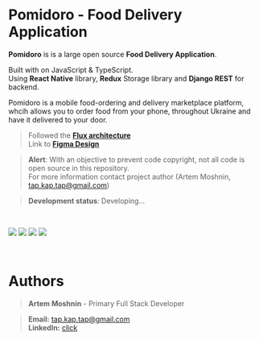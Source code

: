 # Pomidoro - Food Delivery Application 


**Pomidoro** is is a large open source **Food Delivery Application**.


Built with on JavaScript & TypeScript. <br>
Using **React Native** library, **Redux** Storage library and **Django REST** for backend.

Pomidoro is a mobile food-ordering and delivery marketplace platform, whcih allows you to order food from your phone, throughout Ukraine  and have it delivered to your door.
</br>
> Followed the [**Flux architecture**](https://facebook.github.io/flux/) </br>
> Link to [**Figma Design**](https://www.figma.com/file/KSX7LiudPz1ZrbsrcmIFpA/FoodDeliveryApp)


> **Alert**: With an objective to prevent code copyright, not all code is open source in this repository. </br>
> For more information contact project author (Artem Moshnin, tap.kap.tap@gmail.com)

> **Development status**: Developing...
</br>
 <p float="center">
 <img src="https://user-images.githubusercontent.com/62706319/84562206-f5bdc680-ad52-11ea-8544-d652ed9e8906.PNG"  />
 <img src="https://user-images.githubusercontent.com/62706319/84562253-53521300-ad53-11ea-84c2-0c2a251b3a6f.PNG"  />
 <img src="https://user-images.githubusercontent.com/62706319/84562563-92816380-ad55-11ea-97ec-61ac88599a95.PNG"  />
 <img src="https://user-images.githubusercontent.com/62706319/84562294-c52a5c80-ad53-11ea-8ef9-6a3d62807bbe.PNG"  />
</p>
<br>
 
# Authors

> **Artem Moshnin** - Primary Full Stack Developer </br>

> **Email:** tap.kap.tap@gmail.com </br> **LinkedIn:** [click](https://www.linkedin.com/in/artem77/)

</br>
